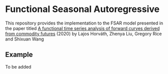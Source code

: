 # Functional Seasonal Autoregressive

This repository provides the implementation to the FSAR model presented in the paper titled [A functional time series analysis of forward curves derived from commodity futures](https://www.sciencedirect.com/science/article/pii/S0169207019302274) (2020) by Lajos Horváth, Zhenya Liu, Gregory Rice and Shixuan Wang

## Example

To be added

